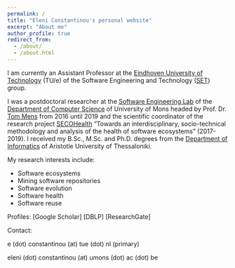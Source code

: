 ```yaml
---
permalink: /
title: "Eleni Constantinou's personal website"
excerpt: "About me"
author_profile: true
redirect_from:
  - /about/
  - /about.html
---
```


I am currently an Assistant Professor at the [Eindhoven University of Technology](https://www.tue.nl/en/) (TU/e) of the Software Engineering and Technology ([SET](https://www.tue.nl/en/research/research-groups/software-engineering-and-technology/)) group.

I was a postdoctoral researcher at the [Software Engineering Lab](http://informatique.umons.ac.be/genlog/index.php?lang=EN&p=index) of the [Department of Computer Science](http://informatique.umons.ac.be/) of University of Mons headed by Prof. Dr. [Tom Mens](http://informatique.umons.ac.be/perso/Mens.Tom/) from 2016 until 2019 and the scientific coordinator of the research project [SECOHealth](http://www.secohealth.org/) “Towards an interdisciplinary, socio-technical methodology and analysis of the health of software ecosystems” (2017-2019). I received my B.Sc., M.Sc. and Ph.D. degrees from the [Department of Informatics](http://www.csd.auth.gr/) of Aristotle University of Thessaloniki.

My research interests include:
- Software ecosystems
- Mining software repositories
- Software evolution
- Software health
- Software reuse

Profiles: [Google Scholar] [DBLP] [ResearchGate]

Contact:

e (dot) constantinou (at) tue (dot) nl (primary)

eleni (dot) constantinou (at) umons (dot) ac (dot) be
